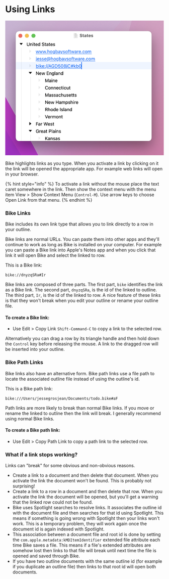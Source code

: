 # Using Links

![Links](../.gitbook/assets/links.png)

Bike highlights links as you type. When you activate a link by clicking on it the link will be opened the appropriate app. For example web links will open in your browser.

{% hint style="info" %}
To activate a link without the mouse place the text caret somewhere in the link. Then show the context menu with the menu item View > Show Context Menu (`Control-M`). Use arrow keys to choose Open Link from that menu.
{% endhint %}

### Bike Links

Bike includes its own link type that allows you to link directly to a row in your outline.

Bike links are normal URLs. You can paste them into other apps and they'll continue to work as long as Bike is installed on your computer. For example you can paste a Bike link into Apple's Notes app and when you click that link it will open Bike and select the linked to row.

This is a Bike link:

```
bike://dnyzqSRa#Ir
```

Bike links are composed of three parts. The first part, `bike` identifies the link as a Bike link. The second part, `dnyzqSRa`, is the id of the linked to outline. The third part, `Ir`, is the id of the linked to row. A nice feature of these links is that they won't break when you edit your outline or rename your outline file.

#### To create a Bike link:

* Use Edit > Copy Link `Shift-Command-C` to copy a link to the selected row.

Alternatively you can drag a row by its triangle handle and then hold down the `Control` key before releasing the mouse. A link to the dragged row will be inserted into your outline.

### Bike Path Links

Bike links also have an alternative form. Bike path links use a file path to locate the associated outline file instead of using the outline's id.

This is a Bike path link:

```
bike:///Users/jessegrosjean/Documents/todo.bike#aF
```

Path links are more likely to break than normal Bike links. If you move or rename the linked to outline then the link will break. I generally recommend using normal Bike links.

#### To create a Bike path link:

* Use Edit > Copy Path Link to copy a path link to the selected row.

### What if a link stops working?

Links can "break" for some obvious and non-obvious reasons.

* Create a link to a document and then delete that document. When you activate the link the document won't be found. This is probably not surprising!
* Create a link to a row in a document and then delete that row. When you activate the link the document will be opened, but you'll get a warning that the linked row could not be found.
* Bike uses Spotlight searches to resolve links. It associates the outline id with the document file and then searches for that id using Spotlight. This means if something is going wrong with Spotlight then your links won't work. This is a temporary problem, they will work again once the document id is again indexed with Spotlight.
* This association between a document file and root id is done by setting the `com.apple.metadata:kMDItemIdentifier` extended file attribute each time Bike saves a file. This means if a file's extended attributes are somehow lost then links to that file will break until next time the file is opened and saved through Bike.
* If you have two outline documents with the same outline id (for example if you duplicate an outline file) then links to that root id will open both documents.
